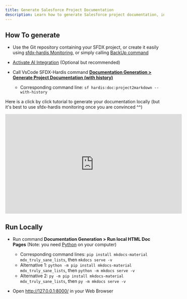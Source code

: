 ```yaml
---
title: Generate Salesforce Project Documentation
description: Learn how to generate Salesforce project documentation, including Flows Visual Differences in History
---
```

<!-- markdownlint-disable MD013 -->

## How To generate

- Use the Git repository containing your SFDX project, or create it easily using [sfdx-hardis Monitoring](salesforce-monitoring-home.md), or simply calling [BackUp command](hardis/org/monitor/backup.md)

- [Activate AI Integration](salesforce-ai-setup.md) (Optional but recommended)

- Call VsCode SFDX-Hardis command [**Documentation Generation > Generate Project Documentation (with history)**](hardis/doc/project2markdown.md)
  - Corresponding command line: `sf hardis:doc:project2markdown --with-history`

Here is a click by click tutorial to generate your documentation locally (but it's best to use sfdx-hardis monitoring once you are convinced ^^)

<div style="text-align:center"><iframe width="560" height="315" src="https://www.youtube.com/embed/ZrVPN3jp1Ac" title="YouTube video player" frameborder="0" allow="accelerometer; autoplay; clipboard-write; encrypted-media; gyroscope; picture-in-picture" allowfullscreen></iframe></div>

## Run Locally

- Run command **Documentation Generation > Run local HTML Doc Pages** (Note: you need  [Python](https://www.python.org/downloads/) on your computer)
  - Corresponding command lines: `pip install mkdocs-material mdx_truly_sane_lists`, then `mkdocs serve -v`
  - Alternative 1: `python -m pip install mkdocs-material mdx_truly_sane_lists`, then `python -m mkdocs serve -v`
  - Alternative 2: `py -m pip install mkdocs-material mdx_truly_sane_lists`, then `py -m mkdocs serve -v`

- Open <http://127.0.0.1:8000/> in your Web Browser